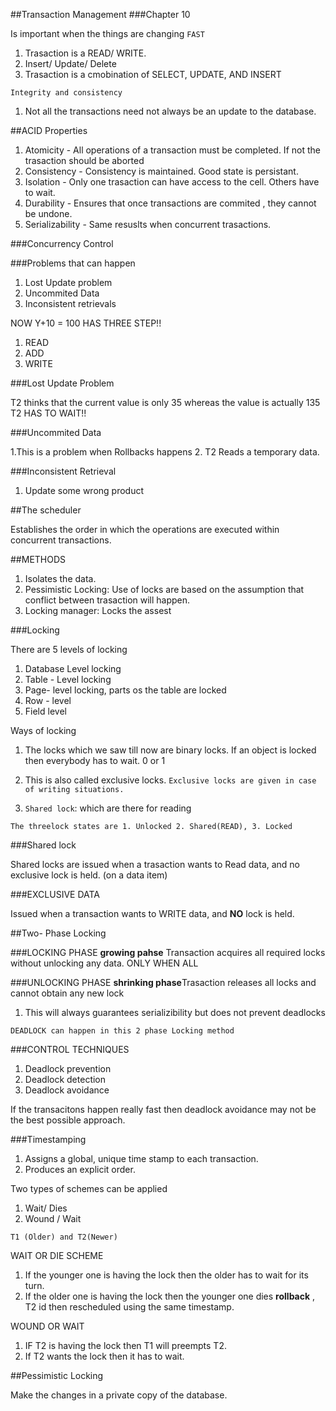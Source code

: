 ##Transaction Management
###Chapter 10



Is important when the things are changing `FAST`

1. Trasaction is a READ/ WRITE.
2. Insert/ Update/ Delete
3. Trasaction is a cmobination of SELECT, UPDATE, AND INSERT



`Integrity and consistency`

1. Not all the transactions need not always be an update to the database.

##ACID Properties

1. Atomicity -  All operations of a transaction must be completed. If not the trasaction should be aborted
2. Consistency - Consistency is maintained. Good state is persistant.
3. Isolation - Only one trasaction can have access to the cell. Others have to wait.
4. Durability - Ensures that once transactions are commited , they cannot be undone.
5. Serializability - Same resuslts when concurrent trasactions.



###Concurrency Control

###Problems that can happen

1. Lost Update problem
2. Uncommited Data
3. Inconsistent retrievals


NOW Y+10 = 100 HAS THREE STEP!!
1. READ
2. ADD
3. WRITE


###Lost Update Problem

T2 thinks that the current value is only 35 whereas the value is actually 135
T2 HAS TO WAIT!!

###Uncommited Data

1.This is a problem when Rollbacks happens
2. T2 Reads a temporary data.


###Inconsistent Retrieval

1. Update some wrong product


##The scheduler

Establishes the order in which the operations are executed within concurrent transactions.



##METHODS

1. Isolates the data.
2. Pessimistic Locking: Use of locks are based on the assumption that conflict between trasaction will happen.
3. Locking manager: Locks the assest


###Locking

There are 5 levels of locking

1. Database Level locking
2. Table - Level locking
3. Page- level locking, parts os the table are locked
4. Row - level 
5. Field level 


Ways of locking

1. The locks which we saw till now are binary locks.
If an object is locked then everybody has to wait. 0 or 1


2. This is also called exclusive locks.
`Exclusive locks are given in case of writing situations.`

3. `Shared lock`: which are there for reading



`The threelock states are 1. Unlocked 2. Shared(READ), 3. Locked`

###Shared lock

Shared locks are issued when a trasaction wants to Read data, and no exclusive lock is held. (on a data item)

###EXCLUSIVE DATA

Issued when a transaction wants to WRITE data, and **NO** lock is held.

##Two- Phase Locking

###LOCKING PHASE
**growing pahse** Transaction acquires all required locks without unlocking any data. ONLY WHEN ALL

###UNLOCKING PHASE
**shrinking phase**Trasaction releases all locks and cannot obtain any new lock

1. This will always guarantees serializibility but does not prevent deadlocks


`DEADLOCK can happen in this 2 phase Locking method`

###CONTROL TECHNIQUES

1. Deadlock prevention
2. Deadlock detection
3. Deadlock avoidance

If the transacitons happen really fast then deadlock avoidance may not be the best possible approach.

###Timestamping

1. Assigns a global, unique time stamp to each transaction.
2. Produces an explicit order.



Two types of schemes can be applied

1. Wait/ Dies
2. Wound / Wait


`T1 (Older) and T2(Newer)`

WAIT OR DIE SCHEME

1. If the younger one is having the lock then the older has to wait for its turn.
2. If the older one is having the lock then the younger one dies **rollback** , T2 id then rescheduled using the same timestamp.


WOUND OR WAIT 

1. IF T2 is having the lock then T1 will preempts T2.
2. If T2 wants the lock then it has to wait.


##Pessimistic Locking

Make the changes in a private copy of the database.
















































































